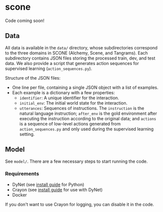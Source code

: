 # scone
Code coming soon!

## Data
All data is available in the `data/` directory, whose subdirectories correspond
to the three domains in SCONE (Alchemy, Scene, and Tangrams). Each subdirectory
contains JSON files storing the processed train, dev, and test data. We also
provide a script that generates action sequences for supervised learning
(`action_sequences.py`).

Structure of the JSON files:
* One line per file, containing a single JSON object with a list of examples.
* Each example is a dictionary with a few properties:
    * `identifier`: A unique identifier for the interaction.
    * `initial_env`: The initial world state for the interaction.
    * `utterances`: Sequences of instructions. The `instruction` is the natural language
       instruction; `after_env` is the gold environment after executing the instruction
       according to the original data; and `actions` is a sequence of low-level actions
       generated from `action_sequences.py` and only used during the supervised learning
       setting.

## Model
See `model/`. There are a few necessary steps to start running the code.

### Requirements
* DyNet (see [install guide](http://dynet.readthedocs.io/en/latest/python.html) for Python)
* Crayon (see [install guide](https://github.com/clab/dynet/tree/master/examples/tensorboard) for use with DyNet)
* Docker

If you don't want to use Crayon for logging, you can disable it in the code.
